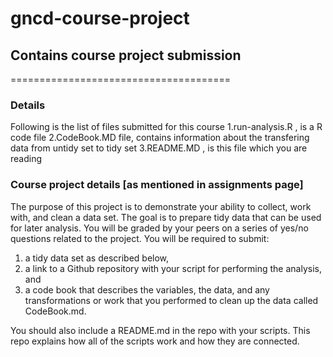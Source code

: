 gncd-course-project
===================

## Contains course project submission
======================================

### Details
Following is the list of files submitted for this course
1.run-analysis.R , is a R code  file
2.CodeBook.MD file, contains information about the transfering data from untidy set to tidy set
3.README.MD , is this file which you are reading 

### Course project details [as mentioned in assignments page]

The purpose of this project is to demonstrate your ability to collect, work with, and clean a data set. The goal is to prepare tidy data that can be used for later analysis. You will be graded by your peers on a series of yes/no questions related to the project. You will be required to submit: 
1) a tidy data set as described below,
2) a link to a Github repository with your script for performing the analysis, and 
3) a code book that describes the variables, the data, and any transformations or work that you performed to clean up the data called CodeBook.md. 

You should also include a README.md in the repo with your scripts. This repo explains how all of the scripts work and how they are connected.  
